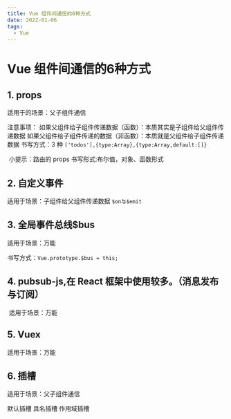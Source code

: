 ```yaml
---
title: Vue 组件间通信的6种方式
date: 2022-01-06
tags:
  - Vue
---
```


# Vue 组件间通信的6种方式

## 1. props

适用于的场景：父子组件通信

注意事项：
如果父组件给子组件传递数据（函数）：本质其实是子组件给父组件传递数据
如果父组件给子组件传递的数据（非函数）：本质就是父组件给子组件传递数据
书写方式：3 种 `['todos'],{type:Array},{type:Array,default:[]}`

​ 小提示：路由的 props
书写形式:布尔值，对象、函数形式

## 2. 自定义事件

适用于场景：子组件给父组件传递数据 `$on与$emit`

## 3. 全局事件总线$bus

适用于场景：万能

书写方式：`Vue.prototype.$bus = this;`

## 4. pubsub-js,在 React 框架中使用较多。（消息发布与订阅）

​ 适用于场景：万能

## 5. Vuex

适用于场景：万能

## 6. 插槽

适用于场景：父子组件通信

默认插槽
具名插槽
作用域插槽
